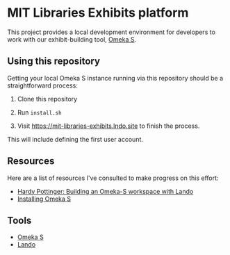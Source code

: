 # MIT Libraries Exhibits platform

This project provides a local development environment for developers to work
with our exhibit-building tool, [Omeka S](https://omeka.org/s/).

## Using this repository

Getting your local Omeka S instance running via this repository should be a
straightforward process:

1. Clone this repository

2. Run `install.sh`

3. Visit https://mit-libraries-exhibits.lndo.site to finish the process.

This will include defining the first user account.

## Resources

Here are a list of resources I've consulted to make progress on this effort:

* [Hardy Pottinger: Building an Omeka-S workspace with Lando](https://hardyoyo.thebignow.com/article/69/part-2-learning-as-i-go-building-an-omeka-s-workspace-with-lando)
* [Installing Omeka S](https://omeka.org/s/docs/user-manual/install/)

## Tools

* [Omeka S](https://omeka.org/s/)
* [Lando](https://lando.dev/)
